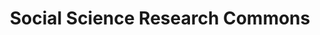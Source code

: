 ---
dateStart: 2014-10-01
dateEnd: 2014-12-31
title: "Social Science Research Commons"
venue: "Woodburn Hall, Indiana University"
organizer:
credit: Samantha Tirey
city: Bloomington
state: IN
country: USA
pdfLink:
venueImages:
 - sm: image01.sm.jpg
   lg: image01.lg.jpg
 - sm: image02.sm.jpg
   lg: image02.lg.jpg
 - sm: image03.sm.jpg
   lg: image03.lg.jpg
---
